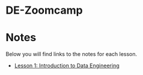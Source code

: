 # DE-Zoomcamp
# Notes

Below you will find links to the notes for each lesson.

* [Lesson 1: Introduction to Data Engineering](1_intro.md)
